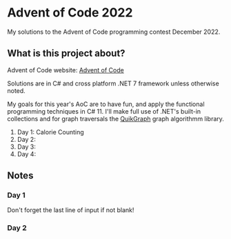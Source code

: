 # Advent of Code 2022

My solutions to the Advent of Code programming contest December 2022.

## What is this project about?

Advent of Code website:  [Advent of Code](https://adventofcode.com/2022)

Solutions are in C# and cross platform .NET 7 framework unless otherwise noted.

My goals for this year's AoC are to have fun, and apply
the functional programming techniques in C# 11.  I'll make
full use of .NET's built-in collections and for graph traversals the [QuikGraph](https://github.com/KeRNeLith/QuikGraph) graph algorithmm library.

1. Day   1:  Calorie Counting
2. Day   2:
3. Day   3:
4. Day   4:

## Notes

### Day 1
Don't forget the last line of input if not blank!

### Day 2
